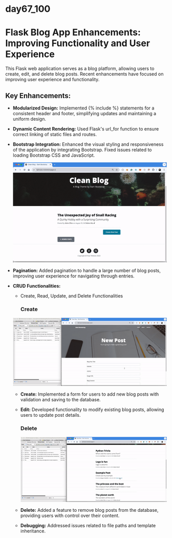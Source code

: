 # day67_100
# Flask Blog App Enhancements: Improving Functionality and User Experience
This Flask web application serves as a blog platform, allowing users to create, edit, and delete blog posts. Recent enhancements have focused on improving user experience and functionality.

## Key Enhancements:
- __Modularized Design:__ Implemented {% include %} statements for a consistent header and footer, simplifying updates and maintaining a uniform design.
- __Dynamic Content Rendering:__ Used Flask's url_for function to ensure correct linking of static files and routes.
- __Bootstrap Integration:__ Enhanced the visual styling and responsiveness of the application by integrating Bootstrap. Fixed issues related to loading Bootstrap CSS and JavaScript.

  ![](https://github.com/AlvinChin1608/day67_100/blob/main/demo-gif/pagination-ezgif.com-video-to-gif-converter.gif)
  
- __Pagination:__ Added pagination to handle a large number of blog posts, improving user experience for navigating through entries.
- __CRUD Functionalities:__
    - Create, Read, Update, and Delete Functionalities
      ### Create
    ![](https://github.com/AlvinChin1608/day67_100/blob/main/demo-gif/create-ezgif.com-video-to-gif-converter.gif)
    - __Create:__ Implemented a form for users to add new blog posts with validation and saving to the database.
    - __Edit:__ Developed functionality to modify existing blog posts, allowing users to update post details.
      
      ### Delete
      ![](https://github.com/AlvinChin1608/day67_100/blob/main/demo-gif/delete-ezgif.com-video-to-gif-converter.gif)
    - __Delete:__ Added a feature to remove blog posts from the database, providing users with control over their content.
    - __Debugging:__ Addressed issues related to file paths and template inheritance.
